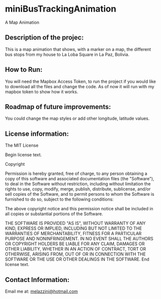 # miniBusTrackingAnimation
A Map Animation 
## Description of the projec:
This is a map animation that shows, with a marker on a map, the different bus stops from my house to La Loba Square in La Paz, Bolivia.
## How to Run:
You will need the Mapbox Access Token, to run the project if you would like to download all the files and change the code. As of now it will run with my mapbox token to show how it works.
## Roadmap of future improvements:
You could change the map styles or add other longitude, latitude values.
## License information:
The MIT License

Begin license text.

Copyright <YEAR> <COPYRIGHT HOLDER>

Permission is hereby granted, free of charge, to any person obtaining a copy of this software and associated documentation files (the "Software"), to deal in the Software without restriction, including without limitation the rights to use, copy, modify, merge, publish, distribute, sublicense, and/or sell copies of the Software, and to permit persons to whom the Software is furnished to do so, subject to the following conditions:

The above copyright notice and this permission notice shall be included in all copies or substantial portions of the Software.

THE SOFTWARE IS PROVIDED "AS IS", WITHOUT WARRANTY OF ANY KIND, EXPRESS OR IMPLIED, INCLUDING BUT NOT LIMITED TO THE WARRANTIES OF MERCHANTABILITY, FITNESS FOR A PARTICULAR PURPOSE AND NONINFRINGEMENT. IN NO EVENT SHALL THE AUTHORS OR COPYRIGHT HOLDERS BE LIABLE FOR ANY CLAIM, DAMAGES OR OTHER LIABILITY, WHETHER IN AN ACTION OF CONTRACT, TORT OR OTHERWISE, ARISING FROM, OUT OF OR IN CONNECTION WITH THE SOFTWARE OR THE USE OR OTHER DEALINGS IN THE SOFTWARE.
End license text.
  
## Contact Information:
  Email me at: melazzini@hotmail.com
  
